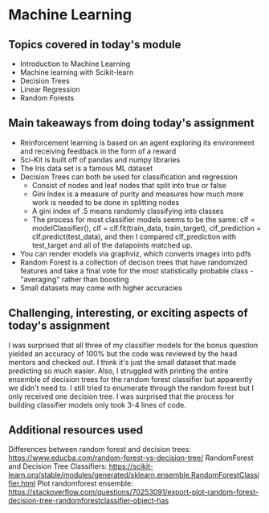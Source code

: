 # Machine Learning

## Topics covered in today's module

* Introduction to Machine Learning
* Machine learning with Scikit-learn
* Decision Trees
* Linear Regression
* Random Forests

## Main takeaways from doing today's assignment
- Reinforcement learning is based on an agent exploring its environment and receiving feedback in the form of a reward
- Sci-Kit is built off of pandas and numpy libraries
- The Iris data set is a famous ML dataset
- Decision Trees can both be used for classification and regression
    - Consist of nodes and leaf nodes that split into true or false
    - Gini Index is a measure of purity and measures how much more work is        needed to be done in splitting nodes
    - A gini index of .5 means randomly classifying into classes
    - The process for most classifier models seems to be the same: clf =          modelClassifier(), clf = clf.fit(train_data, train_target),                 clf_prediction = clf.predict(test_data), and then I compared                clf_prediction with test_target and all of the datapoints matched up.
- You can render models via graphviz, which converts images into pdfs
- Random Forest is a collection of decison trees that have randomized         features and take a final vote for the most statistically probable class - "averaging" rather than boosting
- Small datasets may come with higher accuracies

## Challenging, interesting, or exciting aspects of today's assignment
I was surprised that all three of my classifier models for the bonus question yielded an accuracy of 100% but the code was reviewed by the head mentors and checked out. I think it's just the small dataset that made predicting so much easier. Also, I struggled with printing the entire ensemble of decision trees for the random forest classifier but apparently we didn't need to. I still tried to enumerate through the random forest but I only received one decision tree. I was surprised that the process for building classifier models only took 3-4 lines of code. 

## Additional resources used 
Differences between random forest and decision trees: https://www.educba.com/random-forest-vs-decision-tree/
RandomForest and Decision Tree Classifiers: https://scikit-learn.org/stable/modules/generated/sklearn.ensemble.RandomForestClassifier.html
Plot randomforest ensemble: https://stackoverflow.com/questions/70253091/export-plot-random-forest-decision-tree-randomforestclassifier-object-has

